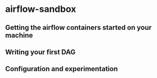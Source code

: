 # airflow-sandbox

## Getting the airflow containers started on your machine


## Writing your first DAG


## Configuration and experimentation